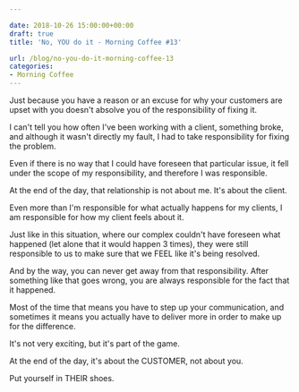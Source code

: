 ```yaml
---

date: 2018-10-26 15:00:00+00:00
draft: true
title: 'No, YOU do it - Morning Coffee #13'

url: /blog/no-you-do-it-morning-coffee-13
categories:
- Morning Coffee
---
```




 


Just because you have a reason or an excuse for why your customers are upset with you doesn't absolve you of the responsibility of fixing it.  

I can't tell you how often I've been working with a client, something broke, and although it wasn't directly my fault, I had to take responsibility for fixing the problem.  

Even if there is no way that I could have foreseen that particular issue, it fell under the scope of my responsibility, and therefore I was responsible.  

At the end of the day, that relationship is not about me. It's about the client.  

Even more than I'm responsible for what actually happens for my clients, I am responsible for how my client feels about it.  

Just like in this situation, where our complex couldn't have foreseen what happened (let alone that it would happen 3 times), they were still responsible to us to make sure that we FEEL like it's being resolved.  

And by the way, you can never get away from that responsibility. After something like that goes wrong, you are always responsible for the fact that it happened.  

Most of the time that means you have to step up your communication, and sometimes it means you actually have to deliver more in order to make up for the difference.  

It's not very exciting, but it's part of the game.  

At the end of the day, it's about the CUSTOMER, not about you.   

Put yourself in THEIR shoes.
